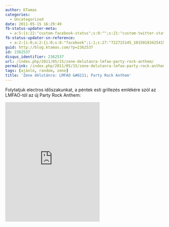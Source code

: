 ```yaml
---
author: KTamas
categories:
  - Uncategorized
date: 2011-05-15 16:29:49
fb-status-updater-meta:
  - a:5:{s:22:"custom-facebook-status";s:0:"";s:21:"custom-twitter-status";s:0:"";s:7:"fb-push";s:1:"1";s:7:"tw-push";s:1:"1";s:4:"push";s:1:"1";}
fb-status-updater-sn-reference:
  - a:2:{i:0;a:2:{i:0;s:8:"facebook";i:1;s:27:"722715145_10150183425415146";}i:1;a:2:{i:0;s:7:"twitter";i:1;s:17:"69771489305575426";}}
guid: http://blog.ktamas.com/?p=2362537
id: 2362537
disqus_identifier: 2362537
url: /index.php/2011/05/15/zene-delutanra-lmfao-party-rock-anthem/
permalink: /index.php/2011/05/15/zene-delutanra-lmfao-party-rock-anthem/
tags: [ajánló, random, zene]
title: 'Zene délutánra: LMFAO &#8211; Party Rock Anthem'
---
```


Folytatjuk electros időszakunkat, a péntek esti grillezés emlékére szól az LMFAO-tól az új Party Rock Anthem:

<iframe src="https://open.spotify.com/embed/track/7mitXLIMCflkhZiD34uEQI" width="300" height="380" frameborder="0" allowtransparency="true" allow="encrypted-media"></iframe>
